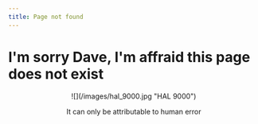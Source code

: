 ```yaml
---
title: Page not found
---
```


I'm sorry Dave, I'm affraid this page does not exist
====================================================

<p align="center">![](/images/hal_9000.jpg "HAL 9000")</p>

<p align="center">It can only be attributable to human error</p>

